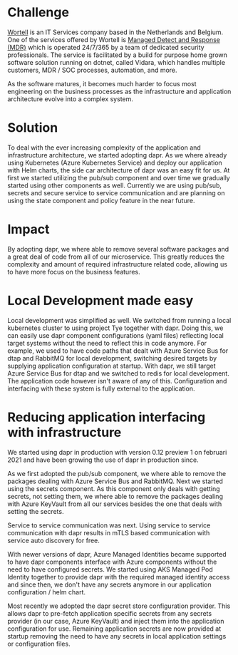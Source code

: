 # Challenge

[Wortell](https://www.wortell.nl/en) is an IT Services company based in the Netherlands and Belgium. One of the services offered by Wortell is [Managed Detect and Response (MDR)](https://www.wortell.nl/en/products/managed-detection-and-response-en) which is operated 24/7/365 by a team of dedicated security professionals. The service is facilitated by a build for purpose home grown software solution running on dotnet, called Vidara, which handles multiple customers, MDR / SOC processes, automation, and more.

As the software matures, it becomes much harder to focus most engineering on the business processes as the infrastructure and application architecture evolve into a complex system.

# Solution

To deal with the ever increasing complexity of the application and infrastructure architecture, we started adopting dapr. As we where already using Kubernetes (Azure Kubernetes Service) and deploy our application with Helm charts, the side car architecture of dapr was an easy fit for us. At first we started utilizing the pub/sub component and over time we gradually started using other components as well. Currently we are using pub/sub, secrets and secure service to service communication and are planning on using the state component and policy feature in the near future.

# Impact

By adopting dapr, we where able to remove several software packages and a great deal of code from all of our microservice. This greatly reduces the complexity and amount of required infrastructure related code, allowing us to have more focus on the business features.

# Local Development made easy

Local development was simplified as well. We switched from running a local kubernetes cluster to using project Tye together with dapr. Doing this, we can easily use dapr component configurations (yaml files) reflecting local target systems without the need to reflect this in code anymore. For example, we used to have code paths that dealt with Azure Service Bus for dtap and RabbitMQ for local development, switching desired targets by supplying application configuration at startup. With dapr, we still target Azure Service Bus for dtap and we switched to redis for local development. The application code however isn't aware of any of this. Configuration and interfacing with these system is fully external to the application.

# Reducing application interfacing with infrastructure

We started using dapr in production with version 0.12 preview 1 on februari 2021 and have been growing the use of dapr in production since.

As we first adopted the pub/sub component, we where able to remove the packages dealing with Azure Service Bus and RabbitMQ. Next we started using the secrets component. As this component only deals with getting secrets, not setting them, we where able to remove the packages dealing with Azure KeyVault from all our services besides the one that deals with setting the secrets.

Service to service communication was next. Using service to service communication with dapr results in mTLS based communication with service auto discovery for free.

With newer versions of dapr, Azure Managed Identities became supported to have dapr components interface with Azure components without the need to have configured secrets. We started using AKS Managed Pod Identity together to provide dapr with the required managed identity access and since then, we don't have any secrets anymore in our application configuration / helm chart.

Most recently we adopted the dapr secret store configuration provider. This allows dapr to pre-fetch application specific secrets from any secrets provider (in our case, Azure KeyVault) and inject them into the application configuration for use. Remaining application secrets are now provided at startup removing the need to have any secrets in local application settings or configuration files.